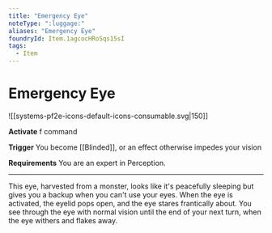 ```yaml
---
title: "Emergency Eye"
noteType: ":luggage:"
aliases: "Emergency Eye"
foundryId: Item.1agcocHRoSqs15sI
tags:
  - Item
---
```


# Emergency Eye
![[systems-pf2e-icons-default-icons-consumable.svg|150]]

**Activate** f command

**Trigger** You become [[Blinded]], or an effect otherwise impedes your vision

**Requirements** You are an expert in Perception.

* * *

This eye, harvested from a monster, looks like it's peacefully sleeping but gives you a backup when you can't use your eyes. When the eye is activated, the eyelid pops open, and the eye stares frantically about. You see through the eye with normal vision until the end of your next turn, when the eye withers and flakes away.
